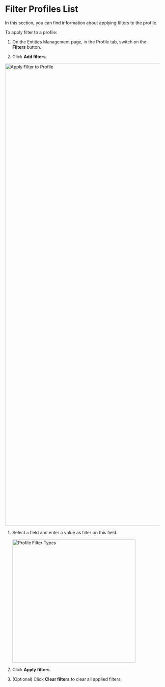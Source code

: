 # Filter Profiles List

In this section, you can find information about applying filters to the profile.

To apply filter to a profile:

1. On the Entities Management page, in the Profile tab, switch on the **Filters** button.

1. Click **Add filters**.

<img src="../images/apply-filters-to-profile.png" alt="Apply Filter to Profile" width="1500" height="1500"/>

1. Select a field and enter a value as filter on this field.

    <img src="../images/profile-filter-types.png" alt="Profile Filter Types" width="400" height="400"/>

1. Click **Apply filters**.
1. (Optional) Click **Clear filters** to clear all applied filters.